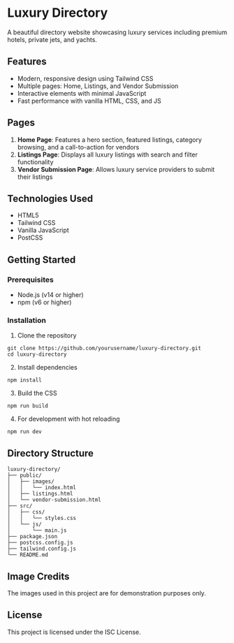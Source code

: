 # Luxury Directory

A beautiful directory website showcasing luxury services including premium hotels, private jets, and yachts.

## Features

- Modern, responsive design using Tailwind CSS
- Multiple pages: Home, Listings, and Vendor Submission
- Interactive elements with minimal JavaScript
- Fast performance with vanilla HTML, CSS, and JS

## Pages

1. **Home Page**: Features a hero section, featured listings, category browsing, and a call-to-action for vendors
2. **Listings Page**: Displays all luxury listings with search and filter functionality
3. **Vendor Submission Page**: Allows luxury service providers to submit their listings

## Technologies Used

- HTML5
- Tailwind CSS
- Vanilla JavaScript
- PostCSS

## Getting Started

### Prerequisites

- Node.js (v14 or higher)
- npm (v6 or higher)

### Installation

1. Clone the repository
```
git clone https://github.com/yourusername/luxury-directory.git
cd luxury-directory
```

2. Install dependencies
```
npm install
```

3. Build the CSS
```
npm run build
```

4. For development with hot reloading
```
npm run dev
```

## Directory Structure

```
luxury-directory/
├── public/
│   ├── images/
│   │   └── index.html
│   ├── listings.html
│   └── vendor-submission.html
├── src/
│   ├── css/
│   │   └── styles.css
│   └── js/
│       └── main.js
├── package.json
├── postcss.config.js
├── tailwind.config.js
└── README.md
```

## Image Credits

The images used in this project are for demonstration purposes only.

## License

This project is licensed under the ISC License. 